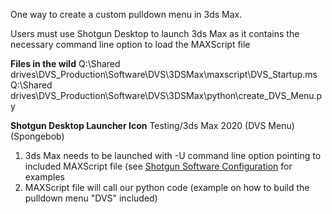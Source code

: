 One way to create a custom pulldown menu in 3ds Max.

Users must use Shotgun Desktop to launch 3ds Max as it contains the necessary command line option to load the MAXScript file

**Files in the wild**
Q:\Shared drives\DVS_Production\Software\DVS\3DSMax\maxscript\DVS_Startup.ms
Q:\Shared drives\DVS_Production\Software\DVS\3DSMax\python\create_DVS_Menu.py

**Shotgun Desktop Launcher Icon**
Testing/3ds Max 2020 (DVS Menu) (Spongebob)


1. 3ds Max needs to be launched with -U command line option pointing to included MAXScript file (see [Shotgun Software Configuration](https://dvs.shotgunstudio.com/page/4593) for examples 
2. MAXScript file will call our python code (example on how to build the pulldown menu "DVS" included)
